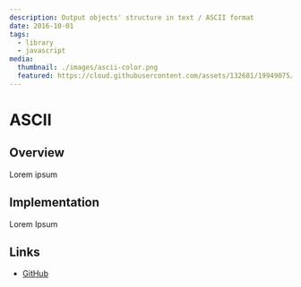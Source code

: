 ```yaml
---
description: Output objects' structure in text / ASCII format
date: 2016-10-01
tags:
  - library
  - javascript
media:
  thumbnail: ./images/ascii-color.png
  featured: https://cloud.githubusercontent.com/assets/132681/19949075/b3214c36-a147-11e6-9535-72971a1580b0.gif
---
```


# ASCII

## Overview

Lorem ipsum

## Implementation

Lorem Ipsum

## Links

- [GitHub](https://github.com/davestewart/javascript-ascii)

